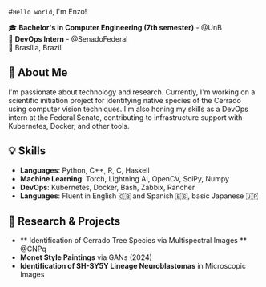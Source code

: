  #`Hello world`, I'm Enzo!

🎓 **Bachelor's in Computer Engineering (7th semester)** - @UnB  
💼 **DevOps Intern** - @SenadoFederal  
📍 Brasília, Brazil

## 🌱 About Me
I'm passionate about technology and research. Currently, I'm working on a scientific initiation project for identifying native species of the Cerrado using computer vision techniques. I'm also honing my skills as a DevOps intern at the Federal Senate, contributing to infrastructure support with Kubernetes, Docker, and other tools.

## 💡 Skills
- **Languages**: Python, C++, R, C, Haskell
- **Machine Learning**: Torch, Lightning AI, OpenCV, SciPy, Numpy
- **DevOps**: Kubernetes, Docker, Bash, Zabbix, Rancher
- **Languages**: Fluent in English 🇬🇧 and Spanish 🇪🇸, basic Japanese 🇯🇵

## 🔬 Research & Projects
- ** Identification of Cerrado Tree Species via Multispectral Images ** @CNPq
- **Monet Style Paintings** via GANs (2024)
- **Identification of SH-SY5Y Lineage Neuroblastomas** in Microscopic Images


